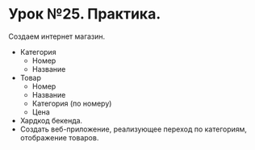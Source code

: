 # Урок №25. Практика.

Создаем интернет магазин. 
- Категория
   - Номер
   - Название
- Товар
   - Номер
   - Название
   - Категория (по номеру)
   - Цена
- Хардкод бекенда.
- Создать веб-приложение, реализующее переход по категориям, отображение товаров.